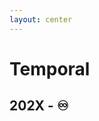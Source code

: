```yaml
---
layout: center
---
```


# Temporal
## 202X - ♾️

<!-- Why 202x? We don't know exactly when it will be released and incorporated into the JS language proper -->